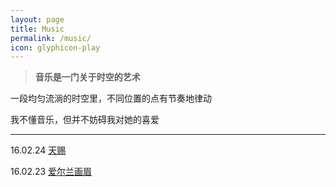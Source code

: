 ```yaml
---
layout: page
title: Music 
permalink: /music/
icon: glyphicon-play
---
```



> **音乐是一门关于时空的艺术**


一段均匀流淌的时空里，不同位置的点有节奏地律动


我不懂音乐，但并不妨碍我对她的喜爱

---



16.02.24 [天赐](http://kg.qq.com/share.html?s=1gyl3WWrgfUs)

16.02.23 [爱尔兰画眉](http://kg.qq.com/share.html?s=FgSTtxtDkXkl)

